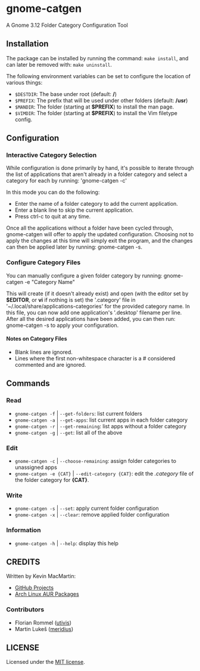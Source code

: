# gnome-catgen #

A Gnome 3.12 Folder Category Configuration Tool

## Installation ##

The package can be installed by running the command: `make install`, and can later be removed with: `make uninstall`.

The following environment variables can be set to configure the location of various things:

* `$DESTDIR`: The base under root (default: **/**)
* `$PREFIX`: The prefix that will be used under other folders (default: **/usr**)
* `$MANDIR`: The folder (starting at **$PREFIX**) to install the man page.
* `$VIMDIR`: The folder (starting at **$PREFIX**) to install the Vim filetype config.

## Configuration ##

### Interactive Category Selection ###

While configuration is done primarily by hand, it's possible to iterate through the list of applications that aren't already in a folder category and select a category for each by running: 'gnome-catgen -c'

In this mode you can do the following:

* Enter the name of a folder category to add the current application.
* Enter a blank line to skip the current application.
* Press ctrl-c to quit at any time.

Once all the applications without a folder have been cycled through, gnome-catgen will offer to apply the updated configuration. Choosing not to apply the changes at this time will simply exit the program, and the changes can then be applied later by running: gnome-catgen -s.

### Configure Category Files ###

You can manually configure a given folder category by running: gnome-catgen -e "Category Name"


This will create (if it doesn't already exist) and open (with the editor set by **$EDITOR**, or **vi** if nothing is set) the '.category' file in '~/.local/share/applications-categories' for the provided category name. In this file, you can now add one application's '.desktop' filename per line. After all the desired applications have been added, you can then run: gnome-catgen -s to apply your configuration.

#### Notes on Category Files ####

* Blank lines are ignored.
* Lines where the first non-whitespace character is a # considered commented and are ignored.

## Commands ##

### Read ###

* `gnome-catgen -f` | `--get-folders`: list current folders
* `gnome-catgen -a` | `--get-apps`: list current apps in each folder category
* `gnome-catgen -r` | `--get-remaining`: list apps without a folder category
* `gnome-catgen -g` | `--get`: list all of the above

### Edit ###

* `gnome-catgen -c` | `--choose-remaining`: assign folder categories to unassigned apps
* `gnome-catgen -e {CAT}` | `--edit-category {CAT}`: edit the _.category_ file of the folder category for **{CAT}**.

### Write ###

* `gnome-catgen -s` | `--set`: apply current folder configuration
* `gnome-catgen -x` | `--clear`: remove applied folder configuration

### Information ###

* `gnome-catgen -h` | `--help`: display this help

## CREDITS ##

Written by Kevin MacMartin:

* [GitHub Projects](https://github.com/prurigro)
* [Arch Linux AUR Packages](https://aur.archlinux.org/packages/?SeB=m&K=prurigro)

### Contributors ###

* Florian Rommel ([utivis](https://github.com/utivis))
* Martin Lukeš ([meridius](https://github.com/meridius))

## LICENSE ##

Licensed under the [MIT license](http://opensource.org/licenses/MIT).
